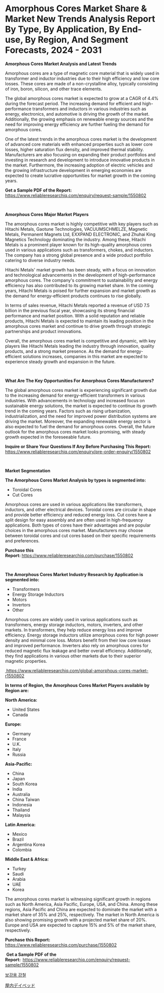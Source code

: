 <p><h1>Amorphous Cores Market Share & Market New Trends Analysis Report By Type, By Application, By End-use, By Region, And Segment Forecasts, 2024 - 2031</h1></p><p><strong>Amorphous Cores Market Analysis and Latest Trends</strong></p>
<p><p>Amorphous cores are a type of magnetic core material that is widely used in transformer and inductor industries due to their high efficiency and low core losses. These cores are made of a non-crystalline alloy, typically consisting of iron, boron, silicon, and other trace elements. </p><p>The global amorphous cores market is expected to grow at a CAGR of 4.4% during the forecast period. The increasing demand for efficient and high-performance transformers and inductors in various industries such as energy, electronics, and automotive is driving the growth of the market. Additionally, the growing emphasis on renewable energy sources and the need for improving energy efficiency are further fueling the demand for amorphous cores.</p><p>One of the latest trends in the amorphous cores market is the development of advanced core materials with enhanced properties such as lower core losses, higher saturation flux density, and improved thermal stability. Manufacturers are also focusing on expanding their product portfolios and investing in research and development to introduce innovative products in the market. Furthermore, the increasing adoption of electric vehicles and the growing infrastructure development in emerging economies are expected to create lucrative opportunities for market growth in the coming years.</p></p>
<p><strong>Get a Sample PDF of the Report:&nbsp;</strong> <a href="https://www.reliableresearchiq.com/enquiry/request-sample/1550802">https://www.reliableresearchiq.com/enquiry/request-sample/1550802</a></p>
<p>&nbsp;</p>
<p><strong>Amorphous Cores Major Market Players</strong></p>
<p><p>The amorphous cores market is highly competitive with key players such as Hitachi Metals, Gaotune Technologies, VACUUMSCHMELZE, Magnetic Metals, Permanent Magnets Ltd, EXXPAND ELECTRONIC, and Zhuhai King Magnetics Technology dominating the industry. Among these, Hitachi Metals is a prominent player known for its high-quality amorphous cores used in various applications such as transformers, chokes, and inductors. The company has a strong global presence and a wide product portfolio catering to diverse industry needs.</p><p>Hitachi Metals' market growth has been steady, with a focus on innovation and technological advancements in the development of high-performance amorphous cores. The company's commitment to sustainability and energy efficiency has also contributed to its growing market share. In the coming years, Hitachi Metals is poised for further expansion and market growth as the demand for energy-efficient products continues to rise globally.</p><p>In terms of sales revenue, Hitachi Metals reported a revenue of USD 7.5 billion in the previous fiscal year, showcasing its strong financial performance and market position. With a solid reputation and reliable products, Hitachi Metals is expected to maintain its leading position in the amorphous cores market and continue to drive growth through strategic partnerships and product innovations.</p><p>Overall, the amorphous cores market is competitive and dynamic, with key players like Hitachi Metals leading the industry through innovation, quality products, and a strong market presence. As the demand for energy-efficient solutions increases, companies in this market are expected to experience steady growth and expansion in the future.</p></p>
<p>&nbsp;</p>
<p><strong>What Are The Key Opportunities For Amorphous Cores Manufacturers?</strong></p>
<p><p>The global amorphous cores market is experiencing significant growth due to the increasing demand for energy-efficient transformers in various industries. With advancements in technology and increased focus on sustainable energy solutions, the market is expected to continue its growth trend in the coming years. Factors such as rising urbanization, industrialization, and the need for improved power distribution systems are driving the market. Moreover, the expanding renewable energy sector is also expected to fuel the demand for amorphous cores. Overall, the future outlook for the amorphous cores market looks promising, with steady growth expected in the foreseeable future.</p></p>
<p><strong>Inquire or Share Your Questions If Any Before Purchasing This Report:</strong> <a href="https://www.reliableresearchiq.com/enquiry/pre-order-enquiry/1550802">https://www.reliableresearchiq.com/enquiry/pre-order-enquiry/1550802</a></p>
<p>&nbsp;</p>
<p><strong>Market Segmentation</strong></p>
<p><strong>The Amorphous Cores Market Analysis by types is segmented into:</strong></p>
<p><ul><li>Toroidal Cores</li><li>Cut Cores</li></ul></p>
<p><p>Amorphous cores are used in various applications like transformers, inductors, and other electrical devices. Toroidal cores are circular in shape and provide better efficiency and reduced energy loss. Cut cores have a split design for easy assembly and are often used in high-frequency applications. Both types of cores have their advantages and are popular choices in the amorphous cores market. Manufacturers may choose between toroidal cores and cut cores based on their specific requirements and preferences.</p></p>
<p><strong>Purchase this Report:&nbsp;</strong><a href="https://www.reliableresearchiq.com/purchase/1550802">https://www.reliableresearchiq.com/purchase/1550802</a></p>
<p>&nbsp;</p>
<p><strong>The Amorphous Cores Market Industry Research by Application is segmented into:</strong></p>
<p><ul><li>Transformers</li><li>Energy Storage Inductors</li><li>Motors</li><li>Invertors</li><li>Other</li></ul></p>
<p><p>Amorphous cores are widely used in various applications such as transformers, energy storage inductors, motors, inverters, and other markets. In transformers, they help reduce energy loss and improve efficiency. Energy storage inductors utilize amorphous cores for high power density and minimal core loss. Motors benefit from their low core losses and improved performance. Inverters also rely on amorphous cores for reduced magnetic flux leakage and better overall efficiency. Additionally, they find applications in various other markets due to their superior magnetic properties.</p></p>
<p><a href="https://www.reliableresearchiq.com/global-amorphous-cores-market-r1550802">&nbsp;https://www.reliableresearchiq.com/global-amorphous-cores-market-r1550802</a></p>
<p><strong>In terms of Region, the Amorphous Cores Market Players available by Region are:</strong></p>
<p>
    <p> <strong> North America: </strong>
        <ul>
            <li>United States</li>
            <li>Canada</li>
        </ul>
        </p> 
    <p> <strong> Europe: </strong>
        <ul>
            <li>Germany</li>
            <li>France</li>
            <li>U.K.</li>
            <li>Italy</li>
            <li>Russia</li>
        </ul>
        </p> 
    <p> <strong> Asia-Pacific: </strong>
        <ul>
            <li>China</li>
            <li>Japan</li>
            <li>South Korea</li>
            <li>India</li>
            <li>Australia</li>
            <li>China Taiwan</li>
            <li>Indonesia</li>
            <li>Thailand</li>
            <li>Malaysia</li>
        </ul>
        </p> 
    <p> <strong> Latin America: </strong>
        <ul>
            <li>Mexico</li>
            <li>Brazil</li>
            <li>Argentina Korea</li>
            <li>Colombia</li>
        </ul>
        </p> 
    <p> <strong> Middle East & Africa: </strong>
        <ul>
            <li>Turkey</li>
            <li>Saudi</li>
            <li>Arabia</li>
            <li>UAE</li>
            <li>Korea</li>
        </ul>
    </p>
    </p>
<p><p>The amorphous cores market is witnessing significant growth in regions such as North America, Asia Pacific, Europe, USA, and China. Among these regions, Asia Pacific and China are expected to dominate the market with a market share of 35% and 25%, respectively. The market in North America is also showing promising growth with a projected market share of 20%. Europe and USA are expected to capture 15% and 5% of the market share, respectively.</p></p>
<p><strong>Purchase this Report: </strong><a href="https://www.reliableresearchiq.com/purchase/1550802">https://www.reliableresearchiq.com/purchase/1550802</a></p>
<p>&nbsp;<strong>Get a Sample PDF of the Report:&nbsp;&nbsp;</strong><a href="https://www.reliableresearchiq.com/enquiry/request-sample/1550802">https://www.reliableresearchiq.com/enquiry/request-sample/1550802</a></p>
<p><strong></strong></p>
<p><p><a href="https://github.com/vss5505pa7z1p/Market-Research-Report-List-3/blob/main/117258344649.md">보강용 강철</a></p><p><a href="https://github.com/pepo3k/Market-Research-Report-List-3/blob/main/649534434442.md">屋内デイベッド</a></p></p>